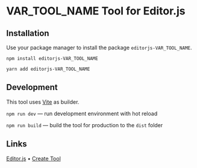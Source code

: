 # VAR_TOOL_NAME Tool for Editor.js

## Installation

Use your package manager to install the package `editorjs-VAR_TOOL_NAME`.

```
npm install editorjs-VAR_TOOL_NAME

yarn add editorjs-VAR_TOOL_NAME
```

## Development

This tool uses [Vite](https://vitejs.dev/) as builder.

`npm run dev` — run development environment with hot reload

`npm run build` — build the tool for production to the `dist` folder

## Links

[Editor.js](https://editorjs.io) • [Create Tool](https://github.com/editor-js/create-tool)